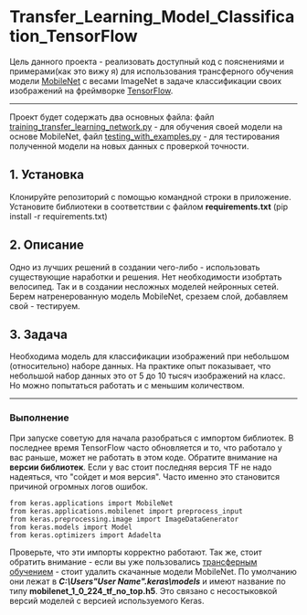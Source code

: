 # Transfer_Learning_Model_Classification_TensorFlow
Цель данного проекта - реализовать доступный код с пояснениями и примерами(как это вижу я) для использования трансферного обучения модели [MobileNet](https://keras.io/api/applications/#mobilenet) с весами ImageNet в задаче классификации своих изображений на фреймворке [TensorFlow](https://ru.wikipedia.org/wiki/TensorFlow). 
***
Проект будет содержать два основных файла: файл [training_transfer_learning_network.py](https://github.com/PsyPerception/Transfer_Learning_Model_Classification_TensorFlow/blob/master/training_transfer_learning_network.py) - для обучения своей модели на основе MobileNet, файл [testing_with_examples.py](https://github.com/PsyPerception/Transfer_Learning_Model_Classification_TensorFlow/blob/master/testing_with_examples.py) - для тестирования полученной модели на новых данных с проверкой точности.
## 1. Установка
Клонируйте репозиторий с помощью командной строки  в приложение. Установите библиотеки в соответствии с файлом **requirements.txt** (pip install -r requirements.txt)
## 2. Описание
Одно из лучших решений в создании чего-либо - использовать существующие наработки и решения. Нет необходимости изобртать велосипед. Так и в создании несложных моделей нейронных сетей. Берем натренерованную модель MobileNet, срезаем слой, добавляем свой - тестируем.
## 3. Задача
Необходима модель для классификации изображений при небольшом (относительно) наборе данных. На практике опыт показывает, что небольшой набор данных это от 5 до 10 тысяч изображений на класс. Но можно попытаться работать и с меньшим количеством.
***
### Выполнение
При запуске советую для начала разобраться с импортом библиотек. В последнее время TensorFlow часто обновляется и то, что работало у вас раньше, может не работать в этом коде. Обратите внимание на **версии библиотек**. Если у вас стоит последняя версия TF не надо надеяться, что "сойдет и моя версия". Часто именно это становится причиной огромных логов ошибок. 
```from keras.layers import Dense, GlobalAveragePooling2D
from keras.applications import MobileNet
from keras.applications.mobilenet import preprocess_input
from keras.preprocessing.image import ImageDataGenerator
from keras.models import Model
from keras.optimizers import Adadelta
```
Проверьте, что эти импорты корректно работают.
Так же, стоит обратить внимание - если вы уже пользовались [трансферным обучением](https://academy.yandex.ru/posts/transfernoe-obuchenie-pochemu-deep-learning-stal-dostupnee)  - стоит удалить скачанные модели MobileNet. По умолчанию они лежат в ***C:\Users\"User Name"\.keras\models*** и имеют название по типу **mobilenet_1_0_224_tf_no_top.h5**. Это связано с несостыковкой версий моделей с версией используемого Keras.
